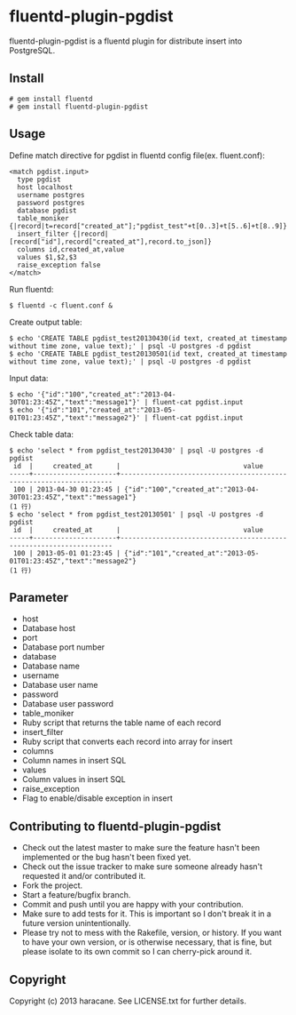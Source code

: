# fluentd-plugin-pgdist

fluentd-plugin-pgdist is a fluentd plugin for distribute insert into PostgreSQL.

## Install

    # gem install fluentd
    # gem install fluentd-plugin-pgdist

## Usage

Define match directive for pgdist in fluentd config file(ex. fluent.conf):

    <match pgdist.input>
      type pgdist
      host localhost 
      username postgres
      password postgres
      database pgdist
      table_moniker {|record|t=record["created_at"];"pgdist_test"+t[0..3]+t[5..6]+t[8..9]}
      insert_filter {|record|[record["id"],record["created_at"],record.to_json]}
      columns id,created_at,value
      values $1,$2,$3
      raise_exception false
    </match>

Run fluentd:

    $ fluentd -c fluent.conf &

Create output table:

    $ echo 'CREATE TABLE pgdist_test20130430(id text, created_at timestamp without time zone, value text);' | psql -U postgres -d pgdist
    $ echo 'CREATE TABLE pgdist_test20130501(id text, created_at timestamp without time zone, value text);' | psql -U postgres -d pgdist

Input data:

    $ echo '{"id":"100","created_at":"2013-04-30T01:23:45Z","text":"message1"}' | fluent-cat pgdist.input
    $ echo '{"id":"101","created_at":"2013-05-01T01:23:45Z","text":"message2"}' | fluent-cat pgdist.input

Check table data:

    $ echo 'select * from pgdist_test20130430' | psql -U postgres -d pgdist
     id  |     created_at      |                               value                                
    -----+---------------------+--------------------------------------------------------------------
     100 | 2013-04-30 01:23:45 | {"id":"100","created_at":"2013-04-30T01:23:45Z","text":"message1"}
    (1 行)
    $ echo 'select * from pgdist_test20130501' | psql -U postgres -d pgdist
     id  |     created_at      |                               value                                
    -----+---------------------+--------------------------------------------------------------------
     100 | 2013-05-01 01:23:45 | {"id":"101","created_at":"2013-05-01T01:23:45Z","text":"message2"}
    (1 行)

## Parameter

* host
 * Database host
* port
 * Database port number
* database
 * Database name
* username
 * Database user name
* password 
 * Database user password
* table_moniker
 * Ruby script that returns the table name of each record
* insert_filter 
 * Ruby script that converts each record into array for insert
* columns
 * Column names in insert SQL
* values
 * Column values in insert SQL
* raise_exception
 * Flag to enable/disable exception in insert

## Contributing to fluentd-plugin-pgdist
 
* Check out the latest master to make sure the feature hasn't been implemented or the bug hasn't been fixed yet.
* Check out the issue tracker to make sure someone already hasn't requested it and/or contributed it.
* Fork the project.
* Start a feature/bugfix branch.
* Commit and push until you are happy with your contribution.
* Make sure to add tests for it. This is important so I don't break it in a future version unintentionally.
* Please try not to mess with the Rakefile, version, or history. If you want to have your own version, or is otherwise necessary, that is fine, but please isolate to its own commit so I can cherry-pick around it.

## Copyright

Copyright (c) 2013 haracane. See LICENSE.txt for further details.
